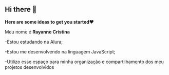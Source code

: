 ## Hi there 👋

**Here are some ideas to get you started**❤️

   Meu nome é **Rayanne Cristina**

-Estou estudando na Alura;

-Estou me desenvolvendo na linguagem JavaScript;

-Utilizo esse espaço para minha organização e compartilhamento dos meu projetos desenvolvidos
